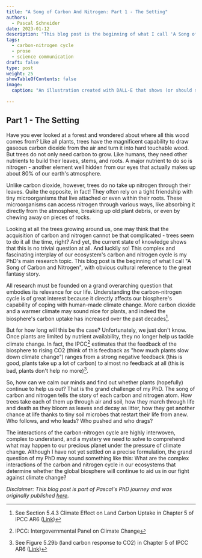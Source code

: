 ```yaml
---
title: "A Song of Carbon And Nitrogen: Part 1 - The Setting"
authors: 
  - Pascal Schneider
date: 2023-01-12
description: "This blog post is the beginning of what I call 'A Song of Carbon and Nitrogen' - a simple story that tells the journey of my PhD."
tags: 
  - carbon-nitrogen cycle
  - prose
  - science communication
draft: false
type: post
weight: 25
showTableOfContents: false
image:
  caption: "An illustration created with DALL-E that shows (or should show at least) the mysterious and mighty dance of carbon and nitrogen in a tree."
  
---
```


## Part 1 - The Setting

Have you ever looked at a forest and wondered about where all this wood comes from? Like all plants, trees have the magnificent capability to draw gaseous carbon dioxide from the air and turn it into hard touchable wood. But trees do not only need carbon to grow. Like humans, they need other nutrients to build their leaves, stems, and roots. A major nutrient to do so is nitrogen - another element well hidden from our eyes that actually makes up about 80% of our earth's atmosphere. 

Unlike carbon dioxide, however, trees do no take up nitrogen through their leaves. Quite the opposite, in fact! They often rely on a tight friendship with tiny microorganisms that live attached or even within their roots. These microorganisms can access nitrogen through various ways, like absorbing it directly from the atmosphere, breaking up old plant debris, or even by chewing away on pieces of rocks.

Looking at all the trees growing around us, one may think that the acquisition of carbon and nitrogen cannot be that complicated - trees seem to do it all the time, right? And yet, the current state of knowledge shows that this is no trivial question at all. And luckily so! This complex and fascinating interplay of our ecosystem's carbon and nitrogen cycle is my PhD's main research topic. This blog post is the beginning of what I call "A Song of Carbon and Nitrogen", with obvious cultural reference to the great fantasy story.

All research must be founded on a grand overarching question that embodies its relevance for our life. Understanding the carbon-nitrogen cycle is of great interest because it directly affects our biosphere's capability of coping with human-made climate change. More carbon dioxide and a warmer climate may sound nice for plants, and indeed the biosphere's carbon uptake has increased over the past decades[^1].

But for how long will this be the case? Unfortunately, we just don't know. Once plants are limited by nutrient availability, they no longer help us tackle climate change. In fact, the IPCC[^2] estimates that the feedback of the biosphere to rising CO2 (think of this feedback as "how much plants slow down climate change") ranges from a strong negative feedback (this is good, plants take up a lot of carbon) to almost no feedback at all (this is bad, plants don't help no more)[^3].

So, how can we calm our minds and find out whether plants (hopefully) continue to help us out? That is the grand challenge of my PhD. The song of carbon and nitrogen tells the story of each carbon and nitrogen atom. How trees take each of them up through air and soil, how they march through life and death as they bloom as leaves and decay as litter, how they get another chance at life thanks to tiny soil microbes that restart their life from anew. Who follows, and who leads? Who pushed and who drags?

The interactions of the carbon-nitrogen cycle are highly interwoven, complex to understand, and a mystery we need to solve to comprehend what may happen to our precious planet under the pressure of climate change. Although I have not yet settled on a precise formulation, the grand question of my PhD may sound something like this: What are the complex interactions of the carbon and nitrogen cycle in our ecosystems that determine whether the global biosphere will continue to aid us in our fight against climate change?

[^1]: See Section 5.4.3 Climate Effect on Land Carbon Uptake in Chapter 5 of IPCC AR6 ([Link](https://www.ipcc.ch/report/ar6/wg1/chapter/chapter-5))
[^2]: IPCC: Intergovernmental Panel on Climate Change
[^3]: See Figure 5.29b (land carbon response to CO2) in Chapter 5 of IPCC AR6 ([Link](https://www.ipcc.ch/report/ar6/wg1/figures/chapter-5))

*Disclaimer: This blog post is part of Pascal's PhD journey and was originally published [here](https://padasch.netlify.app/posts/2023-01-12_ascan_part1_setting/).*
